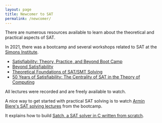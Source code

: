 ```yaml
---
layout: page
title: Newcomer to SAT
permalink: /newcomer/
---
```


There are numerous resources available to learn about the theoretical and practical aspects of SAT.

In 2021, there was a bootcamp and several workshops related to SAT at the [Simons Institute](https://simons.berkeley.edu).

- [Satisfiability: Theory, Practice, and Beyond Boot Camp](https://simons.berkeley.edu/workshops/sat-2021-bc)
- [Beyond Satisfiability](https://simons.berkeley.edu/workshops/sat-2021-1)
- [Theoretical Foundations of SAT/SMT Solving](https://simons.berkeley.edu/workshops/tfcs2021-sat2021-joint)
- [50 Years of Satisfiability: The Centrality of SAT in the Theory of Computing](https://simons.berkeley.edu/workshops/sat-2021-3)

All lectures were recorded and are freely available to watch.

A nice way to get started with practical SAT solving is to watch [Armin Biere's SAT solving lectures](https://simons.berkeley.edu/talks/sat-solving) from the bootcamp.

It explains how to build [Satch, a SAT solver in C written from scratch](https://github.com/arminbiere/satch).
